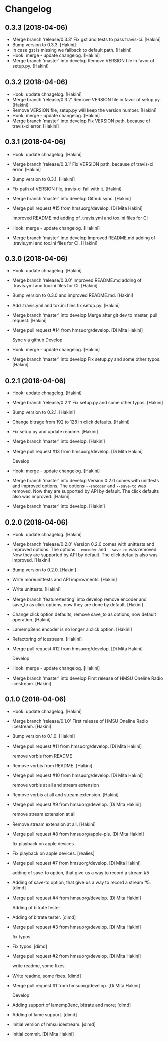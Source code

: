 Changelog
=========


0.3.3 (2018-04-06)
------------------
- Merge branch 'release/0.3.3' Fix gst and tests to pass travis-ci.
  [Hakini]
- Bump version to 0.3.3. [Hakini]
- In case gst is missing we fallback to default path. [Hakini]
- Hook: merge - update changelog. [Hakini]
- Merge branch 'master' into develop Remove VERSION file in favor of
  setup.py. [Hakini]


0.3.2 (2018-04-06)
------------------
- Hook: update chnagelog. [Hakini]
- Merge branch 'release/0.3.2' Remove VERSION file in favor of setup.py.
  [Hakini]
- Remove VERSION file, setup.py will keep the version number. [Hakini]
- Hook: merge - update changelog. [Hakini]
- Merge branch 'master' into develop Fix VERSION path, because of
  travis-ci error. [Hakini]


0.3.1 (2018-04-06)
------------------
- Hook: update chnagelog. [Hakini]
- Merge branch 'release/0.3.1' Fix VERSION path, because of travis-ci
  error. [Hakini]
- Bump version to 0.3.1. [Hakini]
- Fix path of VERSION file, travis-ci fail with it. [Hakini]
- Merge branch 'master' into develop Github sync. [Hakini]
- Merge pull request #15 from hmsuorg/develop. [Di Mita Hakini]

  Improved README.md adding of .travis.yml and tox.ini files for CI
- Hook: merge - update changelog. [Hakini]
- Merge branch 'master' into develop Improved README.md adding of
  .travis.yml and tox.ini files for CI. [Hakini]


0.3.0 (2018-04-06)
------------------
- Hook: update chnagelog. [Hakini]
- Merge branch 'release/0.3.0' Improved README.md adding of .travis.yml
  and tox.ini files for CI. [Hakini]
- Bump version to 0.3.0 and improved README.md. [Hakini]
- Add .travis.yml and tox.ini files fix setup.py. [Hakini]
- Merge branch 'master' into develop Merge after git dev to master, pull
  request. [Hakini]
- Merge pull request #14 from hmsuorg/develop. [Di Mita Hakini]

  Sync via github Develop
- Hook: merge - update changelog. [Hakini]
- Merge branch 'master' into develop Fix setup.py and some other typos.
  [Hakini]


0.2.1 (2018-04-06)
------------------
- Hook: update chnagelog. [Hakini]
- Merge branch 'release/0.2.1' Fix setup.py and some other typos.
  [Hakini]
- Bump version to 0.2.1. [Hakini]
- Change bitrage from 192 to 128 in click defaults. [Hakini]
- Fix setup.py and update readme. [Hakini]
- Merge branch 'master' into develop. [Hakini]
- Merge pull request #13 from hmsuorg/develop. [Di Mita Hakini]

  Develop
- Hook: merge - update changelog. [Hakini]
- Merge branch 'master' into develop Version 0.2.0 comes with unittests
  and improved options. The options `--encoder` and `--save-to` was
  removed. Now they are supported by API by default. The click defaults
  also was improved. [Hakini]
- Merge branch 'master' into develop. [Hakini]


0.2.0 (2018-04-06)
------------------
- Hook: update chnagelog. [Hakini]
- Merge branch 'release/0.2.0' Version 0.2.0 comes with unittests and
  improved options. The options `--encoder` and `--save-to` was removed.
  Now they are supported by API by default. The click defaults also was
  improved. [Hakini]
- Bump version to 0.2.0. [Hakini]
- Write moreunittests and API improvments. [Hakini]
- Write unittests. [Hakini]
- Merge branch 'feature/testing' into develop remove encoder and save_to
  as click options, now they are done by default. [Hakini]
- Change click option defaults, remove save_to as options, now default
  operation. [Hakini]
- Lamemp3enc encoder is no longer a click option. [Hakini]
- Refactoring of icestream. [Hakini]
- Merge pull request #12 from hmsuorg/develop. [Di Mita Hakini]

  Develop
- Hook: merge - update changelog. [Hakini]
- Merge branch 'master' into develop First release of HMSU Oneline Radio
  icestream. [Hakini]


0.1.0 (2018-04-06)
------------------
- Hook: update chnagelog. [Hakini]
- Merge branch 'release/0.1.0' First release of HMSU Oneline Radio
  icestream. [Hakini]
- Bump version to 0.1.0. [Hakini]
- Merge pull request #11 from hmsuorg/develop. [Di Mita Hakini]

  remove vorbis from README
- Remove vorbis from README. [Hakini]
- Merge pull request #10 from hmsuorg/develop. [Di Mita Hakini]

  remove vorbis at all and stream extension
- Remove vorbis at all and stream extension. [Hakini]
- Merge pull request #9 from hmsuorg/develop. [Di Mita Hakini]

  remove stream extension at all
- Remove stream extension at all. [Hakini]
- Merge pull request #8 from hmsuorg/apple-pls. [Di Mita Hakini]

  fix playback on apple devices
- Fix playback on apple devices. [realies]
- Merge pull request #7 from hmsuorg/develop. [Di Mita Hakini]

  adding of save-to option, that give us a way to record a stream #5
- Adding of save-to option, that give us a way to record a stream #5.
  [dimd]
- Merge pull request #4 from hmsuorg/develop. [Di Mita Hakini]

  Adding of bitrate tester
- Adding of bitrate tester. [dimd]
- Merge pull request #3 from hmsuorg/develop. [Di Mita Hakini]

  fix typos
- Fix typos. [dimd]
- Merge pull request #2 from hmsuorg/develop. [Di Mita Hakini]

  write readme, some fixes
- Write readme, some fixes. [dimd]
- Merge pull request #1 from hmsuorg/develop. [Di Mita Hakini]

  Develop
- Adding support of lamemp3enc, bitrate and more; [dimd]
- Adding of  lame support. [dimd]
- Initial version of hmsu icestream. [dimd]
- Initial commit. [Di Mita Hakini]


